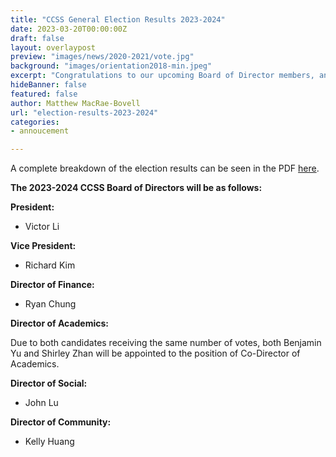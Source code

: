 ```yaml
---
title: "CCSS General Election Results 2023-2024"
date: 2023-03-20T00:00:00Z
draft: false
layout: overlaypost
preview: "images/news/2020-2021/vote.jpg"
background: "images/orientation2018-min.jpeg"
excerpt: "Congratulations to our upcoming Board of Director members, and thank you to all candidates for getting involved with the CCSS!"
hideBanner: false
featured: false
author: Matthew MacRae-Bovell
url: "election-results-2023-2024"
categories:
- annoucement

---
```


A complete breakdown of the election results can be seen in the PDF [here](/pdfs/2022-2023/CCSS-2023-election-results.pdf).

**The 2023-2024 CCSS Board of Directors will be as follows:**

**President:**
- Victor Li

**Vice President:**
- Richard Kim

**Director of Finance:**
- Ryan Chung

**Director of Academics:**

Due to both candidates receiving the same number of votes, both Benjamin Yu and Shirley Zhan will be appointed to the position of Co-Director of Academics.

**Director of Social:**
- John Lu

**Director of Community:**
- Kelly Huang
